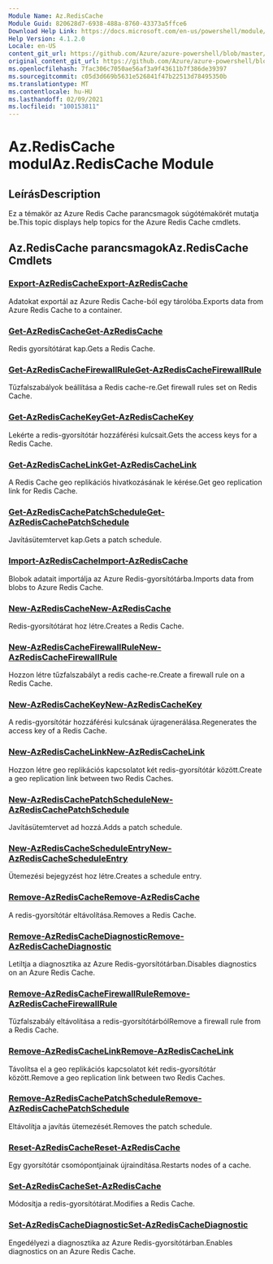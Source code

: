 ```yaml
---
Module Name: Az.RedisCache
Module Guid: 820628d7-6938-488a-8760-43373a5ffce6
Download Help Link: https://docs.microsoft.com/en-us/powershell/module/az.rediscache
Help Version: 4.1.2.0
Locale: en-US
content_git_url: https://github.com/Azure/azure-powershell/blob/master/src/RedisCache/RedisCache/help/Az.RedisCache.md
original_content_git_url: https://github.com/Azure/azure-powershell/blob/master/src/RedisCache/RedisCache/help/Az.RedisCache.md
ms.openlocfilehash: 7fac306c7050ae56af3a9f43611b7f386de39397
ms.sourcegitcommit: c05d3d669b5631e526841f47b22513d78495350b
ms.translationtype: MT
ms.contentlocale: hu-HU
ms.lasthandoff: 02/09/2021
ms.locfileid: "100153811"
---
```

# <span data-ttu-id="31359-101">Az.RedisCache modul</span><span class="sxs-lookup"><span data-stu-id="31359-101">Az.RedisCache Module</span></span>
## <span data-ttu-id="31359-102">Leírás</span><span class="sxs-lookup"><span data-stu-id="31359-102">Description</span></span>
<span data-ttu-id="31359-103">Ez a témakör az Azure Redis Cache parancsmagok súgótémakörét mutatja be.</span><span class="sxs-lookup"><span data-stu-id="31359-103">This topic displays help topics for the Azure Redis Cache cmdlets.</span></span>

## <span data-ttu-id="31359-104">Az.RedisCache parancsmagok</span><span class="sxs-lookup"><span data-stu-id="31359-104">Az.RedisCache Cmdlets</span></span>
### [<span data-ttu-id="31359-105">Export-AzRedisCache</span><span class="sxs-lookup"><span data-stu-id="31359-105">Export-AzRedisCache</span></span>](Export-AzRedisCache.md)
<span data-ttu-id="31359-106">Adatokat exportál az Azure Redis Cache-ból egy tárolóba.</span><span class="sxs-lookup"><span data-stu-id="31359-106">Exports data from Azure Redis Cache to a container.</span></span>

### [<span data-ttu-id="31359-107">Get-AzRedisCache</span><span class="sxs-lookup"><span data-stu-id="31359-107">Get-AzRedisCache</span></span>](Get-AzRedisCache.md)
<span data-ttu-id="31359-108">Redis gyorsítótárat kap.</span><span class="sxs-lookup"><span data-stu-id="31359-108">Gets a Redis Cache.</span></span>

### [<span data-ttu-id="31359-109">Get-AzRedisCacheFirewallRule</span><span class="sxs-lookup"><span data-stu-id="31359-109">Get-AzRedisCacheFirewallRule</span></span>](Get-AzRedisCacheFirewallRule.md)
<span data-ttu-id="31359-110">Tűzfalszabályok beállítása a Redis cache-re.</span><span class="sxs-lookup"><span data-stu-id="31359-110">Get firewall rules set on Redis Cache.</span></span>

### [<span data-ttu-id="31359-111">Get-AzRedisCacheKey</span><span class="sxs-lookup"><span data-stu-id="31359-111">Get-AzRedisCacheKey</span></span>](Get-AzRedisCacheKey.md)
<span data-ttu-id="31359-112">Lekérte a redis-gyorsítótár hozzáférési kulcsait.</span><span class="sxs-lookup"><span data-stu-id="31359-112">Gets the access keys for a Redis Cache.</span></span>

### [<span data-ttu-id="31359-113">Get-AzRedisCacheLink</span><span class="sxs-lookup"><span data-stu-id="31359-113">Get-AzRedisCacheLink</span></span>](Get-AzRedisCacheLink.md)
<span data-ttu-id="31359-114">A Redis Cache geo replikációs hivatkozásának le kérése.</span><span class="sxs-lookup"><span data-stu-id="31359-114">Get geo replication link for Redis Cache.</span></span>

### [<span data-ttu-id="31359-115">Get-AzRedisCachePatchSchedule</span><span class="sxs-lookup"><span data-stu-id="31359-115">Get-AzRedisCachePatchSchedule</span></span>](Get-AzRedisCachePatchSchedule.md)
<span data-ttu-id="31359-116">Javításütemtervet kap.</span><span class="sxs-lookup"><span data-stu-id="31359-116">Gets a patch schedule.</span></span>

### [<span data-ttu-id="31359-117">Import-AzRedisCache</span><span class="sxs-lookup"><span data-stu-id="31359-117">Import-AzRedisCache</span></span>](Import-AzRedisCache.md)
<span data-ttu-id="31359-118">Blobok adatait importálja az Azure Redis-gyorsítótárba.</span><span class="sxs-lookup"><span data-stu-id="31359-118">Imports data from blobs to Azure Redis Cache.</span></span>

### [<span data-ttu-id="31359-119">New-AzRedisCache</span><span class="sxs-lookup"><span data-stu-id="31359-119">New-AzRedisCache</span></span>](New-AzRedisCache.md)
<span data-ttu-id="31359-120">Redis-gyorsítótárat hoz létre.</span><span class="sxs-lookup"><span data-stu-id="31359-120">Creates a Redis Cache.</span></span>

### [<span data-ttu-id="31359-121">New-AzRedisCacheFirewallRule</span><span class="sxs-lookup"><span data-stu-id="31359-121">New-AzRedisCacheFirewallRule</span></span>](New-AzRedisCacheFirewallRule.md)
<span data-ttu-id="31359-122">Hozzon létre tűzfalszabályt a redis cache-re.</span><span class="sxs-lookup"><span data-stu-id="31359-122">Create a firewall rule on a Redis Cache.</span></span>

### [<span data-ttu-id="31359-123">New-AzRedisCacheKey</span><span class="sxs-lookup"><span data-stu-id="31359-123">New-AzRedisCacheKey</span></span>](New-AzRedisCacheKey.md)
<span data-ttu-id="31359-124">A redis-gyorsítótár hozzáférési kulcsának újragenerálása.</span><span class="sxs-lookup"><span data-stu-id="31359-124">Regenerates the access key of a Redis Cache.</span></span>

### [<span data-ttu-id="31359-125">New-AzRedisCacheLink</span><span class="sxs-lookup"><span data-stu-id="31359-125">New-AzRedisCacheLink</span></span>](New-AzRedisCacheLink.md)
<span data-ttu-id="31359-126">Hozzon létre geo replikációs kapcsolatot két redis-gyorsítótár között.</span><span class="sxs-lookup"><span data-stu-id="31359-126">Create a geo replication link between two Redis Caches.</span></span>

### [<span data-ttu-id="31359-127">New-AzRedisCachePatchSchedule</span><span class="sxs-lookup"><span data-stu-id="31359-127">New-AzRedisCachePatchSchedule</span></span>](New-AzRedisCachePatchSchedule.md)
<span data-ttu-id="31359-128">Javításütemtervet ad hozzá.</span><span class="sxs-lookup"><span data-stu-id="31359-128">Adds a patch schedule.</span></span>

### [<span data-ttu-id="31359-129">New-AzRedisCacheScheduleEntry</span><span class="sxs-lookup"><span data-stu-id="31359-129">New-AzRedisCacheScheduleEntry</span></span>](New-AzRedisCacheScheduleEntry.md)
<span data-ttu-id="31359-130">Ütemezési bejegyzést hoz létre.</span><span class="sxs-lookup"><span data-stu-id="31359-130">Creates a schedule entry.</span></span>

### [<span data-ttu-id="31359-131">Remove-AzRedisCache</span><span class="sxs-lookup"><span data-stu-id="31359-131">Remove-AzRedisCache</span></span>](Remove-AzRedisCache.md)
<span data-ttu-id="31359-132">A redis-gyorsítótár eltávolítása.</span><span class="sxs-lookup"><span data-stu-id="31359-132">Removes a Redis Cache.</span></span>

### [<span data-ttu-id="31359-133">Remove-AzRedisCacheDiagnostic</span><span class="sxs-lookup"><span data-stu-id="31359-133">Remove-AzRedisCacheDiagnostic</span></span>](Remove-AzRedisCacheDiagnostic.md)
<span data-ttu-id="31359-134">Letiltja a diagnosztika az Azure Redis-gyorsítótárban.</span><span class="sxs-lookup"><span data-stu-id="31359-134">Disables diagnostics on an Azure Redis Cache.</span></span>

### [<span data-ttu-id="31359-135">Remove-AzRedisCacheFirewallRule</span><span class="sxs-lookup"><span data-stu-id="31359-135">Remove-AzRedisCacheFirewallRule</span></span>](Remove-AzRedisCacheFirewallRule.md)
<span data-ttu-id="31359-136">Tűzfalszabály eltávolítása a redis-gyorsítótárból</span><span class="sxs-lookup"><span data-stu-id="31359-136">Remove a firewall rule from a Redis Cache.</span></span>

### [<span data-ttu-id="31359-137">Remove-AzRedisCacheLink</span><span class="sxs-lookup"><span data-stu-id="31359-137">Remove-AzRedisCacheLink</span></span>](Remove-AzRedisCacheLink.md)
<span data-ttu-id="31359-138">Távolítsa el a geo replikációs kapcsolatot két redis-gyorsítótár között.</span><span class="sxs-lookup"><span data-stu-id="31359-138">Remove a geo replication link between two Redis Caches.</span></span>

### [<span data-ttu-id="31359-139">Remove-AzRedisCachePatchSchedule</span><span class="sxs-lookup"><span data-stu-id="31359-139">Remove-AzRedisCachePatchSchedule</span></span>](Remove-AzRedisCachePatchSchedule.md)
<span data-ttu-id="31359-140">Eltávolítja a javítás ütemezését.</span><span class="sxs-lookup"><span data-stu-id="31359-140">Removes the patch schedule.</span></span>

### [<span data-ttu-id="31359-141">Reset-AzRedisCache</span><span class="sxs-lookup"><span data-stu-id="31359-141">Reset-AzRedisCache</span></span>](Reset-AzRedisCache.md)
<span data-ttu-id="31359-142">Egy gyorsítótár csomópontjainak újraindítása.</span><span class="sxs-lookup"><span data-stu-id="31359-142">Restarts nodes of a cache.</span></span>

### [<span data-ttu-id="31359-143">Set-AzRedisCache</span><span class="sxs-lookup"><span data-stu-id="31359-143">Set-AzRedisCache</span></span>](Set-AzRedisCache.md)
<span data-ttu-id="31359-144">Módosítja a redis-gyorsítótárat.</span><span class="sxs-lookup"><span data-stu-id="31359-144">Modifies a Redis Cache.</span></span>

### [<span data-ttu-id="31359-145">Set-AzRedisCacheDiagnostic</span><span class="sxs-lookup"><span data-stu-id="31359-145">Set-AzRedisCacheDiagnostic</span></span>](Set-AzRedisCacheDiagnostic.md)
<span data-ttu-id="31359-146">Engedélyezi a diagnosztika az Azure Redis-gyorsítótárban.</span><span class="sxs-lookup"><span data-stu-id="31359-146">Enables diagnostics on an Azure Redis Cache.</span></span>

